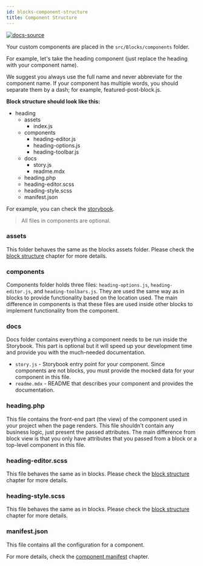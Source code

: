 ```yaml
---
id: blocks-component-structure
title: Component Structure
---
```


[![docs-source](https://img.shields.io/badge/source-eightshift--frontend--libs-yellow?style=for-the-badge&logo=javascript&labelColor=2a2a2a)](https://github.com/infinum/eightshift-frontend-libs/tree/5.0.0/blocks/init/src/blocks/)

Your custom components are placed in the `src/Blocks/components` folder.

For example, let's take the heading component (just replace the heading with your component name).

We suggest you always use the full name and never abbreviate for the component name. If your component has multiple words, you should separate them by a dash; for example, featured-post-block.js.

**Block structure should look like this:**

* heading
  * assets
    * index.js
  * components
    * heading-editor.js
    * heading-options.js
    * heading-toolbar.js
  * docs
    * story.js
    * readme.mdx
  * heading.php
  * heading-editor.scss
  * heading-style.scss
  * manifest.json

For example, you can check the [storybook](/storybook).

> All files in components are optional.

### assets

This folder behaves the same as the blocks assets folder. Please check the [block structure](block-structure#assets) chapter for more details.

### components
Components folder holds three files: `heading-options.js`, `heading-editor.js`, and `heading-toolbars.js`. They are used the same way as in blocks to provide functionality based on the location used. The main difference in components is that these files are used inside other blocks to implement functionality from the component.

### docs
Docs folder contains everything a component needs to be run inside the Storybook. This part is optional but it will speed up your development time and provide you with the much-needed documentation.

- `story.js` - Storybook entry point for your component. Since components are not blocks, you must provide the mocked data for your component in this file.
- `readme.mdx` - README that describes your component and provides the documentation.

### heading.php
This file contains the front-end part (the view) of the component used in your project when the page renders. This file shouldn't contain any business logic, just present the passed attributes. The main difference from block view is that you only have attributes that you passed from a block or a top-level component in this file.

### heading-editor.scss
This file behaves the same as in blocks. Please check the [block structure](block-structure#heading-editorscss) chapter for more details.

### heading-style.scss
This file behaves the same as in blocks. Please check the [block structure](block-structure#heading-stylescss) chapter for more details.

### manifest.json
This file contains all the configuration for a component.

For more details, check the [component manifest](blocks-component-manifest) chapter.
